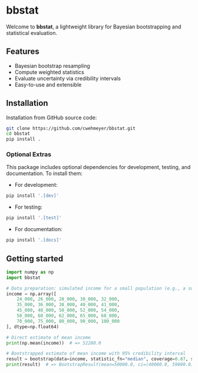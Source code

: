 # bbstat

Welcome to **bbstat**, a lightweight library for Bayesian bootstrapping and statistical evaluation.

## Features

- Bayesian bootstrap resampling
- Compute weighted statistics
- Evaluate uncertainty via credibility intervals
- Easy-to-use and extensible

## Installation

Installation from GitHub source code:

```bash
git clone https://github.com/cwehmeyer/bbstat.git
cd bbstat
pip install .
```

### Optional Extras

This package includes optional dependencies for development, testing, and documentation. To install them:

- For development:

```bash
pip install '.[dev]'
```

- For testing:

```bash
pip install '.[test]'
```

- For documentation:

```bash
pip install '.[docs]'
```

## Getting started

```python
import numpy as np
import bbstat

# Data preparation: simulated income for a small population (e.g., a survey of 25 people)
income = np.array([
    24_000, 26_000, 28_000, 30_000, 32_000,
    35_000, 36_000, 38_000, 40_000, 41_000,
    45_000, 48_000, 50_000, 52_000, 54_000,
    58_000, 60_000, 62_000, 65_000, 68_000,
    70_000, 75_000, 80_000, 90_000, 100_000
], dtype=np.float64)

# Direct estimate of mean income
print(np.mean(income))  # => 52280.0

# Bootstrapped estimate of mean income with 95% credibility interval
result = bootstrap(data=income, statistic_fn="median", coverage=0.87, seed=1)
print(result)  # => BootstrapResult(mean=50000.0, ci=(40000.0, 59000.0), coverage=0.87, n_boot=1000)
```
